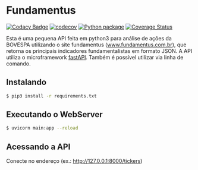 # Fundamentus

[![Codacy Badge](https://api.codacy.com/project/badge/Grade/c745b5b501ed41a79f52ceee58edd37b)](https://app.codacy.com/gh/mauricio-sousa/fundamentus?utm_source=github.com&utm_medium=referral&utm_content=mauricio-sousa/fundamentus&utm_campaign=Badge_Grade_Settings)
[![codecov](https://codecov.io/gh/mauricio-sousa/fundamentus/branch/master/graph/badge.svg?token=D74I99F0LU)](https://codecov.io/gh/mauricio-sousa/fundamentus)
[![Python package](https://github.com/mauricio-sousa/fundamentus/actions/workflows/python-package.yml/badge.svg)](https://github.com/mauricio-sousa/fundamentus/actions/workflows/python-package.yml)
[![Coverage Status](https://coveralls.io/repos/github/mauricio-sousa/fundamentus/badge.svg?branch=master)](https://coveralls.io/github/mauricio-sousa/fundamentus?branch=master)

Esta é uma pequena API feita em python3 para análise de ações da BOVESPA utilizando o site fundamentus (www.fundamentus.com.br), que retorna os 
principais indicadores fundamentalistas em formato JSON.
A API utiliza o microframework [fastAPI](https://fastapi.tiangolo.com).
Também é possível utilizar via linha de comando.

## Instalando

```sh
$ pip3 install -r requirements.txt
```

## Executando o WebServer

```sh
$ uvicorn main:app --reload
```

## Acessando a API
Conecte no endereço (ex.: http://127.0.0.1:8000/tickers) 

